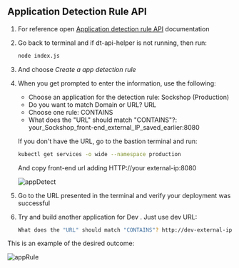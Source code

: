 ## Application Detection Rule API

1. For reference open <a href="https://www.dynatrace.com/support/help/dynatrace-api/configuration-api/rum/application-detection-configuration/post-rule" target="_blank">Application detection rule API</a> documentation

2. Go back to terminal and if dt-api-helper is not running, then run:

    ```bash
    node index.js
    ```

3. And choose *Create a app detection rule*

4. When you get prompted to enter the information, use the following:

    * Choose an application for the detection rule: Sockshop (Production)
    * Do you want to match Domain or URL? URL
    * Choose one rule: CONTAINS
    * What does the "URL" should match "CONTAINS"?:     your_Sockshop_front-end_external_IP_saved_earlier:8080   

   
   If you don't have the URL, go to the bastion terminal and run: 

    ```bash
    kubectl get services -o wide --namespace production
    ```
    And copy front-end url adding HTTP://your external-ip:8080<br>

    ![appDetect](../../assets/images/appDetect.png)

5. Go to the URL presented in the terminal and verify your deployment was successful

6. Try and build another application for Dev . Just use dev URL:

    ```bash
    What does the "URL" should match "CONTAINS"? http://dev-external-ip:8080
    ```

This is an example of the desired outcome:

![appRule](../../assets/images/appdetrule.png)